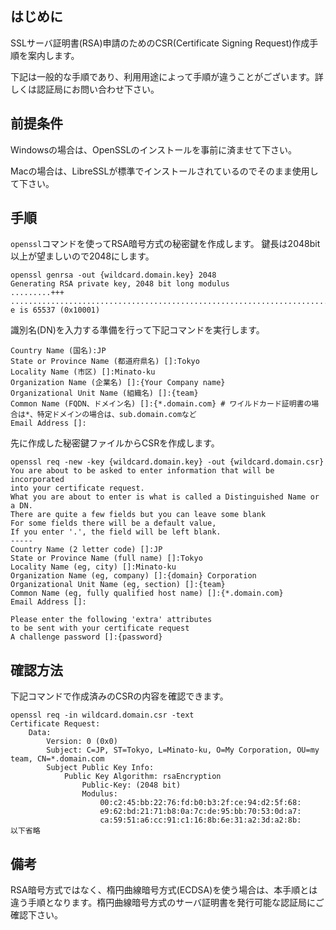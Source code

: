 ## はじめに

SSLサーバ証明書(RSA)申請のためのCSR(Certificate Signing Request)作成手順を案内します。

下記は一般的な手順であり、利用用途によって手順が違うことがございます。詳しくは認証局にお問い合わせ下さい。

## 前提条件

Windowsの場合は、OpenSSLのインストールを事前に済ませて下さい。

Macの場合は、LibreSSLが標準でインストールされているのでそのまま使用して下さい。

## 手順

`openssl`コマンドを使ってRSA暗号方式の秘密鍵を作成します。
鍵長は2048bit以上が望ましいので2048にします。

```sh:
openssl genrsa -out {wildcard.domain.key} 2048
Generating RSA private key, 2048 bit long modulus
.........+++
.......................................................................................................+++
e is 65537 (0x10001)
```

識別名(DN)を入力する準備を行って下記コマンドを実行します。

```sh:
Country Name (国名):JP
State or Province Name (都道府県名) []:Tokyo
Locality Name (市区) []:Minato-ku
Organization Name (企業名) []:{Your Company name}
Organizational Unit Name (組織名) []:{team}
Common Name (FQDN、ドメイン名) []:{*.domain.com} # ワイルドカード証明書の場合は*、特定ドメインの場合は、sub.domain.comなど
Email Address []:
```

先に作成した秘密鍵ファイルからCSRを作成します。

```sh:
openssl req -new -key {wildcard.domain.key} -out {wildcard.domain.csr}
You are about to be asked to enter information that will be incorporated
into your certificate request.
What you are about to enter is what is called a Distinguished Name or a DN.
There are quite a few fields but you can leave some blank
For some fields there will be a default value,
If you enter '.', the field will be left blank.
-----
Country Name (2 letter code) []:JP
State or Province Name (full name) []:Tokyo
Locality Name (eg, city) []:Minato-ku
Organization Name (eg, company) []:{domain} Corporation
Organizational Unit Name (eg, section) []:{team}
Common Name (eg, fully qualified host name) []:{*.domain.com}
Email Address []:

Please enter the following 'extra' attributes
to be sent with your certificate request
A challenge password []:{password}
```

## 確認方法

下記コマンドで作成済みのCSRの内容を確認できます。

```sh:
openssl req -in wildcard.domain.csr -text
Certificate Request:
    Data:
        Version: 0 (0x0)
        Subject: C=JP, ST=Tokyo, L=Minato-ku, O=My Corporation, OU=my team, CN=*.domain.com
        Subject Public Key Info:
            Public Key Algorithm: rsaEncryption
                Public-Key: (2048 bit)
                Modulus:
                    00:c2:45:bb:22:76:fd:b0:b3:2f:ce:94:d2:5f:68:
                    e9:62:bd:21:71:b8:0a:7c:de:95:bb:70:53:0d:a7:
                    ca:59:51:a6:cc:91:c1:16:8b:6e:31:a2:3d:a2:8b:
以下省略
```


## 備考

RSA暗号方式ではなく、楕円曲線暗号方式(ECDSA)を使う場合は、本手順とは違う手順となります。楕円曲線暗号方式のサーバ証明書を発行可能な認証局にご確認下さい。

